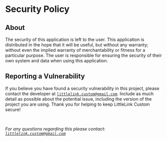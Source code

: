 # Security Policy

## About

The security of this application is left to the user. This application is distributed in the hope that it will be useful, but without any warranty; without even the implied warranty of merchantability or fitness for a particular purpose. The user is responsible for ensuring the security of their own system and data when using this application.


## Reporting a Vulnerability

If you believe you have found a security vulnerability in this project, please contact the developer at [`littlelink.custom@gmail.com`](mailto:littlelink.custom@gmail.com). Include as much detail as possible about the potential issue, including the version of the project you are using. Thank you for helping to keep LittleLink Custom secure!

<br>

*For any questions regarding this please contact: [`littlelink.custom@gmail.com`](mailto:littlelink.custom@gmail.com)*
